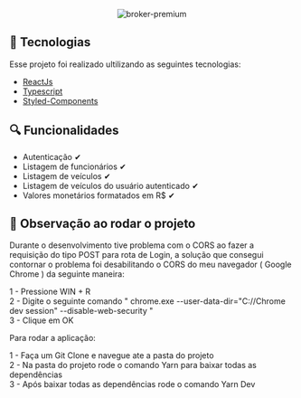 <p align="center">
  <img alt="broker-premium" src="https://github.com/GustavoMendes21/autoluby/blob/main/src/assets/logo.svg">
</p>

## 🧪 Tecnologias

Esse projeto foi realizado ultilizando as seguintes tecnologias: 

- [ReactJs](https://pt-br.reactjs.org/)
- [Typescript](https://www.typescriptlang.org/)
- [Styled-Components](https://styled-components.com/)

## 🔍 Funcionalidades

- Autenticação ✔
- Listagem de funcionários  ✔
- Listagem de veículos  ✔
- Listagem de veículos do usuário autenticado ✔
- Valores monetários formatados em R$ ✔

## 🚧 Observação ao rodar o projeto

Durante o desenvolvimento tive problema com o CORS ao fazer a requisição do tipo POST para rota de Login, 
a solução que consegui contornar o problema foi desabilitando o CORS do meu navegador ( Google Chrome ) da seguinte maneira: 

1 - Pressione WIN + R <br/>
2 - Digite o seguinte comando " chrome.exe --user-data-dir="C://Chrome dev session" --disable-web-security " <br/>
3 - Clique em OK <br/>

Para rodar a aplicação: 

1 - Faça um Git Clone e navegue ate a pasta do projeto <br/>
2 - Na pasta do projeto rode o comando Yarn para baixar todas as dependências <br/>
3 - Após baixar todas as dependências rode o comando Yarn Dev






